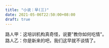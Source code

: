 ```yaml
---
title: "小说：早(三)"
date: 2021-05-06T22:50:00+08:00
draft: true
---
```

路人甲：这培训机构真奇怪，说要"教你如何吃情"。  
路人乙：你是新来的吧，我们这早就不谈情了。